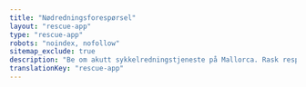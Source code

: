 ```yaml
---
title: "Nødredningsforespørsel"
layout: "rescue-app"
type: "rescue-app"
robots: "noindex, nofollow"
sitemap_exclude: true
description: "Be om akutt sykkelredningstjeneste på Mallorca. Rask respons for sammenbrudd, ulykker og sykkelnødsituasjoner hvor som helst på øya."
translationKey: "rescue-app"
---
```

